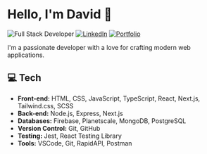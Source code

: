 # Hello, I'm David 👋

![Full Stack Developer](https://img.shields.io/badge/Full%20Stack%20Developer-%20%F0%9F%9B%A0%20-brightgreen)
[![LinkedIn](https://img.shields.io/badge/LinkedIn-Connect-blue)](https://www.linkedin.com/in/werthdavid/)
[![Portfolio](https://img.shields.io/badge/Portfolio-View%20My%20Work-ff69b4)](https://davidwerth.com/)

I'm a passionate developer with a love for crafting modern web applications.

## 💻 Tech

- **Front-end:** HTML, CSS, JavaScript, TypeScript, React, Next.js, Tailwind.css, SCSS
- **Back-end:** Node.js, Express, Next.js
- **Databases:** Firebase, Planetscale, MongoDB, PostgreSQL
- **Version Control:** Git, GitHub
- **Testing:** Jest, React Testing Library
- **Tools:** VSCode, Git, RapidAPI, Postman
